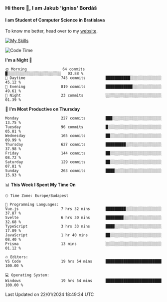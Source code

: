 ### Hi there 👋, I am Jakub 'igniss' Bordáš

#### I am Student of Computer Science in Bratislava
To know me better, head over to my [website](https://bordas.sk).

[![My Skills](https://skillicons.dev/icons?i=js,html,css,figma,svelte,java,kotlin,python,postgresql,typescript,nest,nodejs)](https://bordas.sk)


<!--START_SECTION:waka-->
![Code Time](http://img.shields.io/badge/Code%20Time-1%2C369%20hrs%209%20mins-blue)

**I'm a Night 🦉** 

```text
🌞 Morning                64 commits          █░░░░░░░░░░░░░░░░░░░░░░░░   03.88 % 
🌆 Daytime                745 commits         ███████████░░░░░░░░░░░░░░   45.12 % 
🌃 Evening                819 commits         ████████████░░░░░░░░░░░░░   49.61 % 
🌙 Night                  23 commits          ░░░░░░░░░░░░░░░░░░░░░░░░░   01.39 % 
```
📅 **I'm Most Productive on Thursday** 

```text
Monday                   227 commits         ███░░░░░░░░░░░░░░░░░░░░░░   13.75 % 
Tuesday                  96 commits          █░░░░░░░░░░░░░░░░░░░░░░░░   05.81 % 
Wednesday                165 commits         ██░░░░░░░░░░░░░░░░░░░░░░░   09.99 % 
Thursday                 627 commits         █████████░░░░░░░░░░░░░░░░   37.98 % 
Friday                   144 commits         ██░░░░░░░░░░░░░░░░░░░░░░░   08.72 % 
Saturday                 129 commits         ██░░░░░░░░░░░░░░░░░░░░░░░   07.81 % 
Sunday                   263 commits         ████░░░░░░░░░░░░░░░░░░░░░   15.93 % 
```


📊 **This Week I Spent My Time On** 

```text
🕑︎ Time Zone: Europe/Budapest

💬 Programming Languages: 
Vue.js                   7 hrs 32 mins       █████████░░░░░░░░░░░░░░░░   37.87 % 
Svelte                   6 hrs 30 mins       ████████░░░░░░░░░░░░░░░░░   32.68 % 
TypeScript               3 hrs 33 mins       ████░░░░░░░░░░░░░░░░░░░░░   17.89 % 
JavaScript               1 hr 40 mins        ██░░░░░░░░░░░░░░░░░░░░░░░   08.40 % 
Prisma                   13 mins             ░░░░░░░░░░░░░░░░░░░░░░░░░   01.12 % 

🔥 Editors: 
VS Code                  19 hrs 54 mins      █████████████████████████   100.00 % 

💻 Operating System: 
Windows                  19 hrs 54 mins      █████████████████████████   100.00 % 
```


 Last Updated on 22/01/2024 18:49:34 UTC
<!--END_SECTION:waka-->
